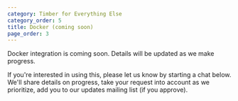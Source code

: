 ```yaml
---
category: Timber for Everything Else
category_order: 5
title: Docker (coming soon)
page_order: 3
---
```


Docker integration is coming soon. Details will be updated as we make progress.

If you're interested in using this, please let us know by starting a chat below. We'll
share details on progress, take your request into account as we prioritize, add you to our
updates mailing list (if you approve).